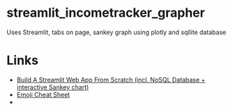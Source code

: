 # streamlit_incometracker_grapher
Uses Streamlit, tabs on page, sankey graph using plotly and sqllite database

# Links
- [Build A Streamlit Web App From Scratch (incl. NoSQL Database + interactive Sankey chart)](https://youtu.be/3egaMfE9388)
- [Emoji Cheat Sheet](https://www.webfx.com/tools/emoji-cheat-sheet/)
- 